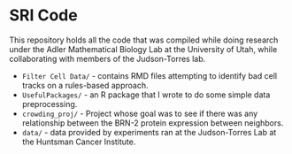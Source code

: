 # SRI Code
This repository holds all the code that was compiled while doing research under the Adler Mathematical Biology Lab at the University of Utah, while collaborating with members of the Judson-Torres lab.

- `Filter Cell Data/` - contains RMD files attempting to identify bad cell tracks on a rules-based approach.
- `UsefulPackages/` - an R package that I wrote to do some simple data preprocessing.
- `crowding_proj/` - Project whose goal was to see if there was any relationship between the BRN-2 protein expression between neighbors.
- `data/` - data provided by experiments ran at the Judson-Torres Lab at the Huntsman Cancer Institute.

